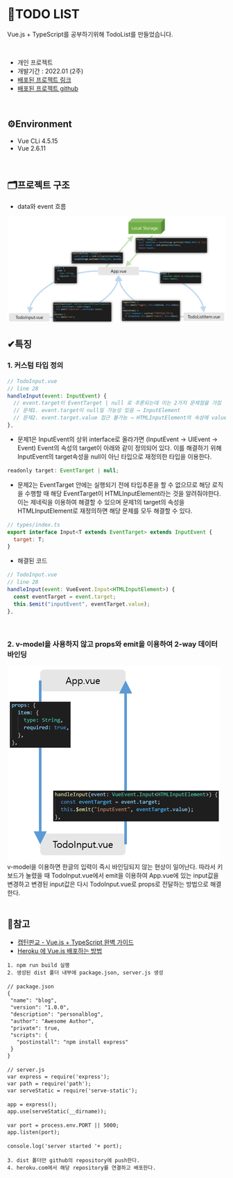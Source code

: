 # 📝TODO LIST
Vue.js + TypeScript를 공부하기위해 TodoList를 만들었습니다.

<br>

- 개인 프로젝트
- 개발기간 : 2022.01 (2주)
- [배포된 프로젝트 링크](https://todo523.herokuapp.com)
- [배포된 프로젝트 github](https://github.com/wogha95/vue-typescript-todo-deploy)

<br>

## ⚙Environment
- Vue CLi 4.5.15
- Vue 2.6.11

<br>

## 🗂프로젝트 구조
- data와 event 흐름
<img src='./img/data-event-flow.png'>

<br>

## ✔특징
### 1. 커스텀 타입 정의
``` js
// TodoInput.vue
// line 28
handleInput(event: InputEvent) {
  // event.target이 EventTarget | null 로 추론되는데 이는 2가지 문제점을 가짐
  // 문제1. event.target이 null일 가능성 있음 → InputElement 
  // 문제2. event.target.value 접근 불가능 → HTMLInputElement의 속성에 value가 있음
},
```
- 문제1은 InputEvent의 상위 interface로 올라가면 (InputEvent → UIEvent → Event) Event의 속성의 target이 아래와 같이 정의되어 있다. 이를 해결하기 위해 InputEvent의 target속성을 null이 아닌 타입으로 재정의한 타입을 이용한다.
``` js
readonly target: EventTarget | null;
```

- 문제2는 EventTarget 안에는 실행되기 전에 타입추론을 할 수 없으므로 해당 로직을 수행할 때 해당 EventTarget이 HTMLInputElement라는 것을 알려줘야한다. 이는 제네릭을 이용하여 해결할 수 있으며 문제1의 target의 속성을 HTMLInputElement로 재정의하면 해당 문제를 모두 해결할 수 있다.
``` js
// types/index.ts
export interface Input<T extends EventTarget> extends InputEvent {
  target: T;
}
```

- 해결된 코드
``` js
// TodoInput.vue
// line 28
handleInput(event: VueEvent.Input<HTMLInputElement>) {
  const eventTarget = event.target;
  this.$emit("inputEvent", eventTarget.value);
},
```

<br>

### 2. v-model을 사용하지 않고 props와 emit을 이용하여 2-way 데이터 바인딩
<img src='./img/2way-data-binding.png'>
v-model을 이용하면 한글의 입력이 즉시 바인딩되지 않는 현상이 일어난다. 따라서 키보드가 눌렸을 때 TodoInput.vue에서 emit을 이용하여 App.vue에 있는 input값을 변경하고 변경된 input값은 다시 TodoInput.vue로 props로 전달하는 방법으로 해결한다.

<br>

<br>

## 🔗참고
- [캡틴판교 - Vue.js + TypeScript 완벽 가이드](https://www.inflearn.com/course/vue-ts)
- [Heroku 에 Vue.js 배포하는 방법](https://medium.com/@ave10987/%EB%B2%88%EC%97%AD-vue-webpack%EC%9D%84-%EC%82%AC%EC%9A%A9%ED%95%98%EC%97%AC-heroku%EC%97%90-%EB%B0%B0%ED%8F%AC-%ED%95%98%EB%8A%94-%EB%B0%A9%EB%B2%95-5dcf8b05ea84)
```
1. npm run build 실행
2. 생성된 dist 폴더 내부에 package.json, server.js 생성

// package.json
{
 "name": "blog",
 "version": "1.0.0",
 "description": "personalblog",
 "author": "Awesome Author",
 "private": true,
 "scripts": {
   "postinstall": "npm install express"
 }
}

// server.js
var express = require('express');
var path = require('path');
var serveStatic = require('serve-static');

app = express();
app.use(serveStatic(__dirname));

var port = process.env.PORT || 5000;
app.listen(port);

console.log('server started '+ port);

3. dist 폴더만 github의 repository에 push한다.
4. heroku.com에서 해당 repository를 연결하고 배포한다.
```
